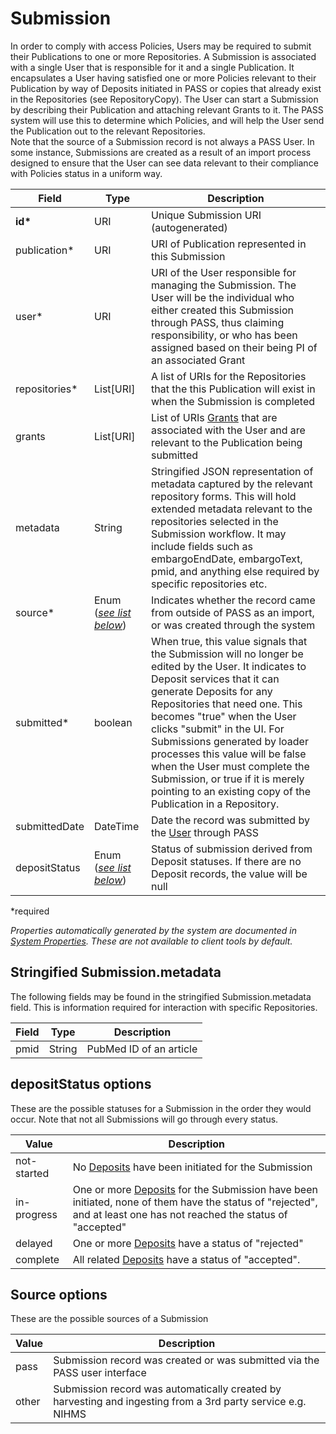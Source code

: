 # Submission
In order to comply with access Policies, Users may be required to submit their Publications to one or more Repositories.  A Submission is associated with a single User that is responsible for it and a single Publication. It encapsulates a User having satisfied one or more Policies relevant to their Publication by way of Deposits initiated in PASS or copies that already exist in the Repositories (see RepositoryCopy). The User can start a Submission by describing their Publication and attaching relevant Grants to it. The PASS system will use this to determine which Policies, and will help the User send the Publication out to the relevant Repositories.   
Note that the source of a Submission record is not always a PASS User. In some instance, Submissions are created as a result of an import process designed to ensure that the User can see data relevant to their compliance with Policies status in a uniform way.

| Field  		| Type  		| Description |
| ------------- | ------------- | ------------- |
| __id*__ | URI | Unique Submission URI (autogenerated) |
| publication* | URI | URI of Publication represented in this Submission |
| user*  | URI | URI of the User responsible for managing the Submission. The User will be the individual who either created this Submission through PASS, thus claiming responsibility, or who has been assigned based on their being PI of an associated Grant |
| repositories* | List[URI] | A list of URIs for the Repositories that the this Publication will exist in when the Submission is completed |
| grants | List[URI] | List of URIs [Grants](Grant.md) that are associated with the User and are relevant to the Publication being submitted | 
| metadata | String | Stringified JSON representation of metadata captured by the relevant repository forms. This will hold extended metadata relevant to the repositories selected in the Submission workflow. It may include fields such as embargoEndDate, embargoText, pmid, and anything else required by specific repositories etc. |
| source* | Enum ([_see list below_](#source-options)) | Indicates whether the record came from outside of PASS as an import, or was created through the system |
| submitted* | boolean | When true, this value signals that the Submission will no longer be edited by the User. It indicates to Deposit services that it can generate Deposits for any Repositories that need one. This becomes "true" when the User clicks "submit" in the UI. For Submissions generated by loader processes this value will be false when the User must complete the Submission, or true if it is merely pointing to an existing copy of the Publication in a Repository. |
| submittedDate | DateTime | Date the record was submitted by the [User](User.md) through PASS |
| depositStatus | Enum ([_see list below_](#depositStatus-options)) | Status of submission derived from Deposit statuses. If there are no Deposit records, the value will be null |

*required 

*Properties automatically generated by the system are documented in [System Properties](SystemProperties.md). These are not available to client tools by default.*

## Stringified Submission.metadata

The following fields may be found in the stringified Submission.metadata field. This is information required for interaction with specific Repositories.

| Field  		| Type  		| Description |
| ------------- | ------------- | ------------- |
| pmid |  String | PubMed ID of an article |

## depositStatus options

These are the possible statuses for a Submission in the order they would occur. Note that not all Submissions will go through every status. 

| Value  					| Description |
| -------------------------- | ------------- |
| not-started | No [Deposits](Deposit.md) have been initiated for the Submission |
| in-progress | One or more [Deposits](Deposit.md) for the Submission have been initiated, none of them have the status of "rejected", and at least one has not reached the status of "accepted" |
| delayed | One or more [Deposits](Deposit.md) have a status of "rejected" |
| complete | All related [Deposits](Deposit.md) have a status of "accepted". |


## Source options

These are the possible sources of a Submission

| Value  		| Description |
| ------------- | ------------- |
| pass | Submission record was created or was submitted via the PASS user interface  |
| other | Submission record was automatically created by harvesting and ingesting from a 3rd party service e.g. NIHMS |
